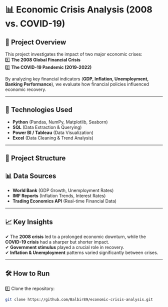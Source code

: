 # 📊 Economic Crisis Analysis (2008 vs. COVID-19)  

## 📌 Project Overview  
This project investigates the impact of two major economic crises:  
1️⃣ **The 2008 Global Financial Crisis**  
2️⃣ **The COVID-19 Pandemic (2019-2022)**  

By analyzing key financial indicators (**GDP, Inflation, Unemployment, Banking Performance**), we evaluate how financial policies influenced economic recovery.  

---

## 🔧 Technologies Used  
- **Python** (Pandas, NumPy, Matplotlib, Seaborn)  
- **SQL** (Data Extraction & Querying)  
- **Power BI / Tableau** (Data Visualization)  
- **Excel** (Data Cleaning & Trend Analysis)  

---

## 📂 Project Structure  

## 📊 Data Sources  
- **World Bank** (GDP Growth, Unemployment Rates)  
- **IMF Reports** (Inflation Trends, Interest Rates)  
- **Trading Economics API** (Real-time Financial Data)  

---

## 📈 Key Insights  
✔ The **2008 crisis** led to a prolonged economic downturn, while the **COVID-19 crisis** had a sharper but shorter impact.  
✔ **Government stimulus** played a crucial role in recovery.  
✔ **Inflation & Unemployment** patterns varied significantly between crises.  

---

## 🛠 How to Run  
1️⃣ Clone the repository:  
```bash
git clone https://github.com/Balbir89/economic-crisis-analysis.git
